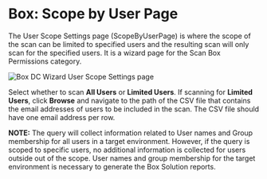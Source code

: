 # Box: Scope by User Page

The User Scope Settings page (ScopeByUserPage) is where the scope of the scan can be limited to specified users and the resulting scan will only scan for the specified users. It is a wizard page for the Scan Box Permissions category.

![Box DC Wizard User Scope Settings page](/img/product_docs/accessanalyzer/enterpriseauditor/admin/datacollector/box/scopebyuser.png)

Select whether to scan __All Users__ or __Limited Users__. If scanning for __Limited Users__, click __Browse__ and navigate to the path of the CSV file that contains the email addresses of users to be included in the scan. The CSV file should have one email address per row.

__NOTE:__ The query will collect information related to User names and Group membership for all users in a target environment. However, if the query is scoped to specific users, no additional information is collected for users outside out of the scope. User names and group membership for the target environment is necessary to generate the Box Solution reports.
